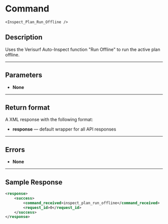 # Command

    <Inspect_Plan_Run_Offline />

## Description

Uses the Verisurf Auto-Inspect function "Run Offline" to run the active plan offline.

***

## Parameters
- **None**

***

## Return format
A XML response with the following format:

- **response** — default wrapper for all API responses

***

## Errors
- **None**
 
***

## Sample Response
```xml
<response>
	<success>
		<command_received>inspect_plan_run_offline</command_received>
		<request_id>0</request_id>
	</success>
</response>
```
